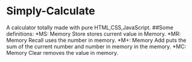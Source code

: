 # Simply-Calculate
A calculator totally made with pure HTML,CSS,JavaScript.
##Some definitions:
  *MS: Memory Store stores current value in Memory.
  *MR: Memory Recall uses the number in memory.
  *M+: Memory Add puts the sum of the current number and number in memory in the memory.
  *MC: Memory Clear removes the value in memory.
